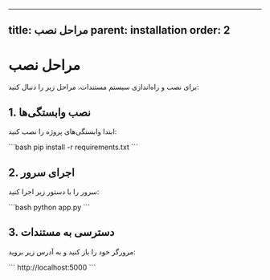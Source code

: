  ---
title: مراحل نصب
parent: installation
order: 2
---

# مراحل نصب

برای نصب و راه‌اندازی سیستم مستندات، مراحل زیر را دنبال کنید:

## 1. نصب وابستگی‌ها

ابتدا وابستگی‌های پروژه را نصب کنید:

\`\`\`bash
pip install -r requirements.txt
\`\`\`

## 2. اجرای سرور

سرور را با دستور زیر اجرا کنید:

\`\`\`bash
python app.py
\`\`\`

## 3. دسترسی به مستندات

مرورگر خود را باز کنید و به آدرس زیر بروید:

\`\`\`
http://localhost:5000
\`\`\`